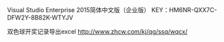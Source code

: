 Visual Studio Enterprise 2015简体中文版（企业版）
KEY：HM6NR-QXX7C-DFW2Y-8B82K-WTYJV



双色球开奖记录导出excel  http://www.zhcw.com/kj/qg/ssq/wqcx/